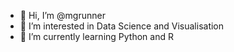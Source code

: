 - 👋 Hi, I’m @mgrunner
- 👀 I’m interested in Data Science and Visualisation
- 🌱 I’m currently learning Python and R


<!---
mgrunner/mgrunner is a ✨ special ✨ repository because its `README.md` (this file) appears on your GitHub profile.
You can click the Preview link to take a look at your changes.
--->

